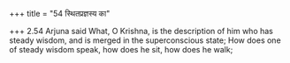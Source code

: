 +++
title = "54 स्थितप्रज्ञस्य का"

+++
2.54 Arjuna said What, O Krishna, is the description of him who has
steady wisdom, and is merged in the superconscious state; How does one
of steady wisdom speak, how does he sit, how does he walk;
